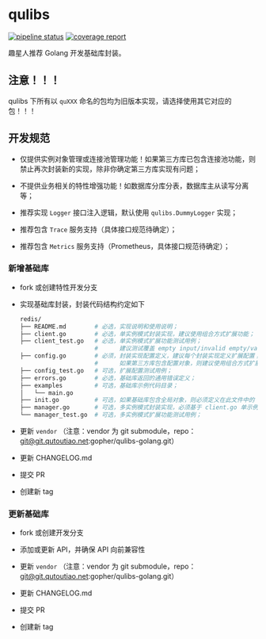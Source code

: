 # qulibs

[![pipeline status](https://git.qutoutiao.net/gopher/qulibs/badges/master/pipeline.svg)](https://git.qutoutiao.net/gopher/qulibs/commits/master) [![coverage report](https://git.qutoutiao.net/gopher/qulibs/badges/master/coverage.svg)](https://git.qutoutiao.net/gopher/qulibs/commits/master)

趣星人推荐 Golang 开发基础库封装。

## 注意！！！

qulibs 下所有以 `quXXX` 命名的包均为旧版本实现，请选择使用其它对应的包！！！

## 开发规范

- 仅提供实例对象管理或连接池管理功能！如果第三方库已包含连接池功能，则禁止再次封装新的实现，除非你确定第三方库实现有问题；

- 不提供业务相关的特性增强功能！如数据库分库分表，数据库主从读写分离等；

- 推荐实现 `Logger` 接口注入逻辑，默认使用 `qulibs.DummyLogger` 实现；

- 推荐包含 `Trace` 服务支持（具体接口规范待确定）；

- 推荐包含 `Metrics` 服务支持（Prometheus，具体接口规范待确定）；

### 新增基础库

- fork 或创建特性开发分支

- 实现基础库封装，封装代码结构约定如下

    ```bash
    redis/
    ├── README.md        # 必选，实现说明和使用说明；
    ├── client.go        # 必选，单实例模式封装实现，建议使用组合方式扩展功能；
    ├── client_test.go   # 必选，单实例模式扩展功能测试用例；
                         #      建议测试覆盖 empty input/invalid empty/valid input 场景，并包含并发场景；
    ├── config.go        # 必须，封装实现配置定义，建议每个封装实现定义扩展配置；
                         #      如果第三方库包含配置对象，则建议使用组合方式扩展定义；
    ├── config_test.go   # 可选，扩展配置测试用例；
    ├── errors.go        # 必选，基础库返回的通用错误定义；
    ├── examples         # 可选，基础库示例代码目录；
    │   └── main.go
    ├── init.go          # 可选，如果基础库包含全局对象，则必须定义在此文件中的 func init() {} 初始化函数中；
    ├── manager.go       # 可选，多实例模式封装实现，必须基于 client.go 单示例模式封装对象；
    └── manager_test.go  # 可选，多实例模式扩展功能测试用例；
    ```

- 更新 `vendor` （注意：vendor 为 git submodule，repo：git@git.qutoutiao.net:gopher/qulibs-golang.git）

- 更新 CHANGELOG.md

- 提交 PR

- 创建新 tag

### 更新基础库

- fork 或创建开发分支

- 添加或更新 API，并确保 API 向前兼容性

- 更新 `vendor` （注意：vendor 为 git submodule，repo：git@git.qutoutiao.net:gopher/qulibs-golang.git）

- 更新 CHANGELOG.md

- 提交 PR

- 创建新 tag
